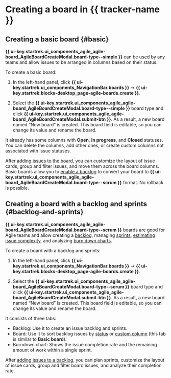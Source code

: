 # Creating a board in {{ tracker-name }}

## Creating a basic board {#basic}

**{{ ui-key.startrek.ui_components_agile_agile-board_AgileBoardCreateModal.board-type--simple }}** can be used by any teams and allow issues to be arranged in columns based on their status.

To create a basic board:

1. In the left-hand panel, click **{{ ui-key.startrek.ui_components_NavigationBar.boards }}** → **{{ ui-key.startrek.blocks-desktop_page-agile-boards.create }}**.

1. Select the **{{ ui-key.startrek.ui_components_agile_agile-board_AgileBoardCreateModal.board-type--simple }}** board type and click **{{ ui-key.startrek.ui_components_agile_agile-board_AgileBoardCreateModal.submit-btn }}**. As a result, a new board named <q>New board</q> is created. This board field is editable, so you can change its value and rename the board.

It already has some columns with **Open**, **In progress**, and **Closed** statuses. You can delete the columns, add other ones, or create custom columns not associated with issue statuses.

After [adding issues to the board](agile-new-set-board.md#add-task), you can customize the layout of issue cards, group and filter issues, and move them across the board columns. Basic boards allow you to [enable a backlog](backlog.md#add-backlog) to convert your board to **{{ ui-key.startrek.ui_components_agile_agile-board_AgileBoardCreateModal.board-type--scrum }}** format. No rollback is possible.

## Creating a board with a backlog and sprints {#backlog-and-sprints}

**{{ ui-key.startrek.ui_components_agile_agile-board_AgileBoardCreateModal.board-type--scrum }}** boards are good for Agile teams and allow creating a [backlog](backlog.md), managing [sprints](create-agile-sprint.md), [estimating issue complexity](poker.md), and analyzing [burn down charts](burndown-diagram.md).

To create a board with a backlog and sprints:

1. In the left-hand panel, click **{{ ui-key.startrek.ui_components_NavigationBar.boards }}** → **{{ ui-key.startrek.blocks-desktop_page-agile-boards.create }}**.

1. Select the **{{ ui-key.startrek.ui_components_agile_agile-board_AgileBoardCreateModal.board-type--scrum }}** board type and click **{{ ui-key.startrek.ui_components_agile_agile-board_AgileBoardCreateModal.submit-btn }}**. As a result, a new board named <q>New board</q> is created. This board field is editable, so you can change its value and rename the board.

It consists of three tabs:
* Backlog: Use it to create an issue backlog and sprints.
* Board: Use it to sort backlog issues by [status](agile-new-columns.md#status) or [custom column](agile-new-columns.md#user-columns) (this tab is similar to **Basic board**).
* Burndown chart: Shows the issue completion rate and the remaining amount of work within a single sprint.

After [adding issues to a backlog](backlog.md#add-new-backlog), you can plan sprints, customize the layout of issue cards, group and filter board issues, and analyze their completion rate.
